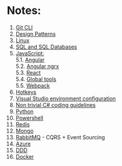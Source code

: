 # Notes:

1. [Git CLI](./notes/gitCLI.md)
2. [Design Patterns](./notes/designPatterns.md)
3. [Linux](./notes/linux.md)
4. [SQL and SQL Databases](./notes/sql.md)
5. [JavaScript:](./)<br>
   5.1. [Angular](./notes/Angular.md)<br>
   5.2. [Angular ngrx](./samples/Books_NgrxSample/README.md)<br>
   5.3. [React](./notes/react.md)<br>
   5.4. [Global tools](./notes/global-tools.md)<br>
   5.5. [Webpack](./notes/webpack.md)
6. [Hotkeys](./notes/hotkeys.md)
7. [Visual Studio environment configuration](./notes/vsConfig.md)
8. [Non trivial C# coding guidelines](./notes/cs-guidelines.md)
9. [Python](./notes/python.md)
10. [Powershell](./notes/powershell.md)
11. [Redis](./notes/redis.md)
12. [Mongo](./notes/mongo.md)
13. [RabbitMQ](./notes/rabbitmq.md) - CQRS + Event Sourcing
14. [Azure](./notes/azure.md)
15. [DDD](./notes/ddd.md)
16. [Docker](./notes/docker.md)
